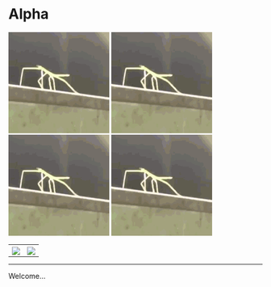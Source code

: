 # Alpha

![stickBugged](https://github.com/Chris-P-Bacn/Chris-P-Bacn/blob/main/stickBugged.gif)
![stickBugged](https://github.com/Chris-P-Bacn/Chris-P-Bacn/blob/main/stickBugged.gif)
![stickBugged](https://github.com/Chris-P-Bacn/Chris-P-Bacn/blob/main/stickBugged.gif)
![stickBugged](https://github.com/Chris-P-Bacn/Chris-P-Bacn/blob/main/stickBugged.gif)  <br />

<table>
  <tr>
    <td align="center" style="padding=0;width=50%;">
      <img align="center" style="padding=0;" src="https://github-readme-stats.vercel.app/api?username=nlpha&show_icons=true&count_private=true&hide_border=true&theme=dark">
    </td>
    <td align="center" style="padding=0;width=50%;">
      <img align="center" style="padding=0;" src="[![Top Langs](https://github-readme-stats.vercel.app/api/top-langs/?username=nlpha&layout=compact&hide_border=true)](https://github.com/nlpha/github-readme-stats)">
    </td>
  </tr>
</table>

-----

Welcome...
